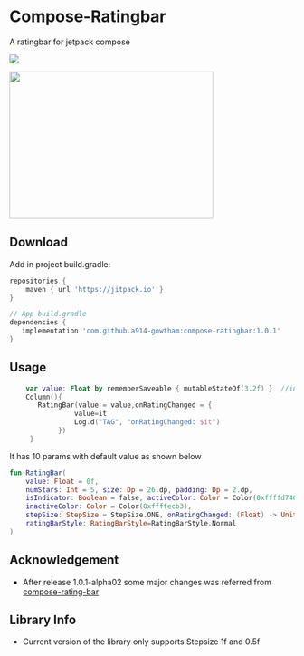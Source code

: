 # Compose-Ratingbar
A ratingbar for jetpack compose 

[![](https://jitpack.io/v/a914-gowtham/compose-ratingbar.svg)](https://jitpack.io/#a914-gowtham/compose-ratingbar)

<img src="https://github.com/a914-gowtham/compose-ratingbar/blob/main/demo_1.gif" width="360" height="260"/>

Download
--------
Add in project build.gradle:

```gradle
repositories {
    maven { url 'https://jitpack.io' }
}

// App build.gradle
dependencies {
   implementation 'com.github.a914-gowtham:compose-ratingbar:1.0.1'
}
```

## Usage 
```kotlin
    var value: Float by rememberSaveable { mutableStateOf(3.2f) }  //initial rating value is 3.2 here
    Column(){
       RatingBar(value = value,onRatingChanged = {
                value=it
                Log.d("TAG", "onRatingChanged: $it")
            })
     }
```

It has 10 params with default value as shown below
```kotlin
fun RatingBar(
    value: Float = 0f,
    numStars: Int = 5, size: Dp = 26.dp, padding: Dp = 2.dp,
    isIndicator: Boolean = false, activeColor: Color = Color(0xffffd740),
    inactiveColor: Color = Color(0xffffecb3),
    stepSize: StepSize = StepSize.ONE, onRatingChanged: (Float) -> Unit,
    ratingBarStyle: RatingBarStyle=RatingBarStyle.Normal
)
```

## Acknowledgement
* After release 1.0.1-alpha02 some major changes was referred from [compose-rating-bar](https://github.com/jsachica/compose-rating-bar)

## Library Info
* Current version of the library only supports Stepsize 1f and 0.5f

